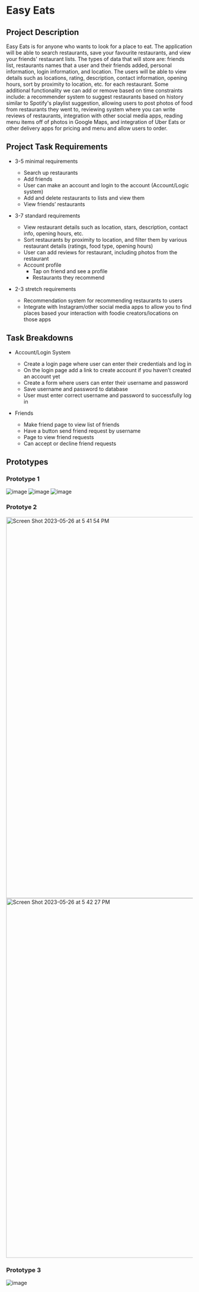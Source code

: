 # Easy Eats

## Project Description

Easy Eats is for anyone who wants to look for a place to eat. The application will be able to search restaurants, save your favourite restaurants, and view your friends' restaurant lists. The types of data that will store are: friends list, restaurants names that a user and their friends added, personal information, login information, and location. The users will be able to view details such as locations, rating, description, contact information, opening hours, sort by proximity to location, etc. for each restaurant. Some additional functionality we can add or remove based on time constraints include: a recommender system to suggest restaurants based on history similar to Spotify's playlist suggestion, allowing users to post photos of food from restaurants they went to, reviewing system where you can write reviews of restaurants, integration with other social media apps, reading menu items off of photos in Google Maps, and integration of Uber Eats or other delivery apps for pricing and menu and allow users to order.

## Project Task Requirements
- 3-5 minimal requirements
  - Search up restaurants 
  - Add friends
  - User can make an account and login to the account (Account/Logic system)
  - Add and delete restaurants to lists and view them
  - View friends’ restaurants

- 3-7 standard requirements
  - View restaurant details such as location, stars, description, contact info, opening hours, etc.
  - Sort restaurants by proximity to location, and filter them by various restaurant details (ratings, food type, opening hours)
  - User can add reviews for restaurant, including photos from the restaurant 
  - Account profile
    - Tap on friend and see a profile
    - Restaurants they recommend

- 2-3 stretch requirements
  - Recommendation system for recommending restaurants to users
  - Integrate with Instagram/other social media apps to allow you to find places based your interaction with foodie creators/locations on those apps

## Task Breakdowns
- Account/Login System
  - Create a login page where user can enter their credentials and log in
  - On the login page add a link to create account if you haven’t created an account yet 
  - Create a form where users can enter their username and password
  - Save username and password to database
  - User must enter correct username and password to successfully log in

- Friends
  - Make friend page to view list of friends
  - Have a button send friend request by username
  - Page to view friend requests
  - Can accept or decline friend requests

## Prototypes
### Prototype 1
![image](https://github.com/wonhakchoi/Epic-Project-Group/assets/64765407/41226d51-a2d4-4d39-8513-821f884036ca)
![image](https://github.com/wonhakchoi/Epic-Project-Group/assets/64765407/6b3a0135-32dd-4a94-b670-a288e74a68ce)
![image](https://github.com/wonhakchoi/Epic-Project-Group/assets/64765407/1ddebd3c-0a81-4235-806b-52a0faa317c0)

### Prototye 2
<img width="1029" alt="Screen Shot 2023-05-26 at 5 41 54 PM" src="https://github.com/wonhakchoi/Epic-Project-Group/assets/64765407/9c4b3203-8c6d-4d84-907a-858e3a80b208">
<img width="971" alt="Screen Shot 2023-05-26 at 5 42 27 PM" src="https://github.com/wonhakchoi/Epic-Project-Group/assets/64765407/6b377ca7-327e-4e98-823d-6bf226da5012">

### Prototype 3
![image](https://github.com/wonhakchoi/Epic-Project-Group/assets/64765407/a6bd0c5c-2256-4b55-a421-5deea484e5f3)




